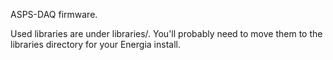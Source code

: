 ASPS-DAQ firmware.

Used libraries are under libraries/. You'll probably need to move them to the
libraries directory for your Energia install.


